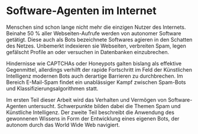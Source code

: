 # Software-Agenten im Internet

Menschen sind schon lange nicht mehr die einzigen Nutzer des Internets. Beinahe 50 % aller Webseiten-Aufrufe werden von autonomer Software getätigt. Diese auch als Bots bezeichnete Softwares agieren in den Schatten des Netzes. Unbemerkt indexieren sie Webseiten, verbreiten Spam, legen gefälscht Profile an oder versuchen in Datenbanken einzubrechen.

Hindernisse wie CAPTCHAs oder Honeypots galten bislang als effektive Gegenmittel, allerdings verhilft der rapide Fortschritt im Feld der Künstlichen Intelligenz modernen Bots auch derartige Barrieren zu durchbrechen. Im Bereich E-Mail-Spam findet ein unablässiger Kampf zwischen Spam-Bots und Klassifizierungsalgorithmen statt.

Im ersten Teil dieser Arbeit wird das Verhalten und Vermögen von Software-Agenten untersucht. Schwerpunkte bilden dabei die Themen Spam und Künstliche Intelligenz. Der zweite Teil beschreibt die Anwendung des gewonnenen Wissens in Form der Entwicklung eines eigenen Bots, der autonom durch das World Wide Web navigiert.